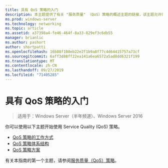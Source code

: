 ```yaml
---
title: 具有 QoS 策略的入门
description: 本主题提供了有关 "服务质量" （QoS）策略的概述主题的链接，该主题允许你使用组策略来确定 Windows Server 2016 中特定应用程序和服务的网络流量带宽的优先级。
ms.prod: windows-server
ms.technology: networking
ms.topic: article
ms.assetid: a37398a4-fe46-464f-8a33-829ef3c6db55
manager: brianlic
ms.author: pashort
author: shortpatti
ms.openlocfilehash: 16b88f108eb22e2f1b9a8f77c4d64415757a73cf
ms.sourcegitcommit: 6aff3d88ff22ea141a6ea6572a5ad8dd6321f199
ms.translationtype: MT
ms.contentlocale: zh-CN
ms.lasthandoff: 09/27/2019
ms.locfileid: "71405285"
---
```

# <a name="getting-started-with-qos-policy"></a>具有 QoS 策略的入门

>适用于：Windows Server（半年频道）、Windows Server 2016

你可以使用以下主题开始使用 Service Quality \(QoS\) 策略。

- [QoS 策略的工作方式](qos-policy-works.md)
- [QoS 策略体系结构](qos-policy-architecture.md)
- [QoS 策略方案](qos-policy-scenarios.md)


有关本指南的第一个主题，请参阅[服务质量（QoS）策略](qos-policy-top.md)。
